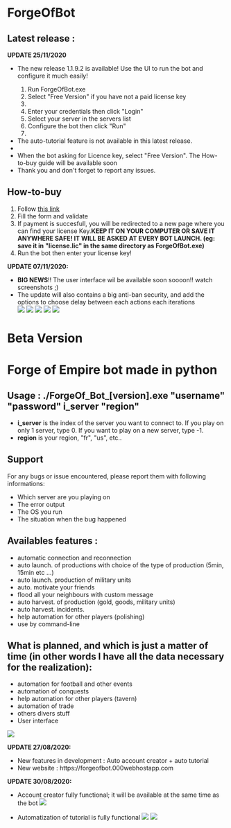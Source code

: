 # ForgeOfBot
 
<p>
<h2> <b> Latest release : </b> </h2>
  <b> UPDATE 25/11/2020 </b>
  <ul>
   <li> The new release 1.1.9.2 is available! Use the UI to run the bot and configure it much easily! </li>
    <ol>
     <li> Run ForgeOfBot.exe </li>
     <li> Select "Free Version" if you have not a paid license key <li>
     <li> Enter your credentials then click "Login" </li>
     <li> Select your server in the servers list </li>
     <li> Configure the bot then click "Run" <li>
   </ol>
   <li> The auto-tutorial feature is not available in this latest release. <li>
   <li> When the bot asking for Licence key, select "Free Version". The How-to-buy guide will be available soon </li>
   <li> Thank you and don't forget to report any issues.</li>
  </ul>
</p>

<p>
<h2> <b> How-to-buy </b> </h2>
<ol>
 <li> Follow <a href="https://app.cryptolens.io/Form/P/bboemJw9/735">this link</a> </li>
 <li> Fill the form and validate </li>
 <li> If payment is succesfull, you will be redirected to a new page where you can find your license Key.<b>KEEP IT ON YOUR COMPUTER OR SAVE IT ANYWHERE SAFE! IT WILL BE ASKED AT EVERY BOT LAUNCH. (eg: save it in "license.lic" in the same directory as ForgeOfBot.exe)</b> </li>
 <li> Run the bot then enter your license key! </li>
</ol>

<p>
<b>UPDATE 07/11/2020:</b>
<ul>
 <li><b>BIG NEWS</b>!! The user interface wil be available soon soooon!! watch screenshots ;) </li>
 <li> The update will also contains a big anti-ban security, and add the options to choose delay between each actions each iterations </li>
 <img src="https://github.com/theoschiavi/ForgeOfBot/blob/master/login_screen.PNG?raw=true">
 <img src="https://github.com/theoschiavi/ForgeOfBot/blob/master/servr_selection.png?raw=true">
 <img src="https://github.com/theoschiavi/ForgeOfBot/blob/master/main_tab.png?raw=true">
 <img src="https://github.com/theoschiavi/ForgeOfBot/blob/master/army_management.png?raw=true">
 <img src="https://github.com/theoschiavi/ForgeOfBot/blob/master/supplies_tab.PNG?raw=true">
</ul>
</p>
  
<h1><b>Beta Version</b></h1>

<h1>Forge of Empire bot made in python</h1>

 <p>
  <h2>
  Usage : ./ForgeOf_Bot_[version].exe "username" "password" i_server "region"
    </h2>
  <ul>
    <li><b>i_server</b> is the index of the server you want to connect to. If you play on only 1 server, type 0. If you want to play on a new server, type -1.</li>
    <li><b>region</b> is your region, "fr", "us", etc..</li>
  </ul>
 </p>
 
 <p>
 <h2>Support</h2>
 For any bugs or issue encountered, please report them with following informations:
 <ul>
 <li>Which server are you playing on</li>
 <li>The error output</li>
 <li>The OS you run</li>
 <li>The situation when the bug happened</li>
 </ul>
 </p>
 

  <p>
 <h2>
  Availables features : </h2>
  <ul>
    <li>automatic connection and reconnection</li>
    <li>auto launch. of productions with choice of the type of production (5min, 15min etc ...)</li>
    <li>auto launch. production of military units</li>
    <li>auto. motivate your friends</li>
    <li>flood all your neighbours with custom message</li>
    <li>auto harvest. of production (gold, goods, military units)</li>
    <li>auto harvest. incidents.</li>
    <li>help automation for other players (polishing)</li>
    <li>use by command-line</li>
   </ul>
   </p>
   
  <p>
  <h2> What is planned, and which is just a matter of time (in other words I have all the data necessary for the realization): </h2>
  <ul>
    <li>automation for football and other events</li>
    <li>automation of conquests</li>
    <li>help automation for other players (tavern)</li>
    <li>automation of trade</li>
    <li>others divers stuff</li>
    <li>User interface</li>
  </ul>
  <img src="https://github.com/theoschiavi/ForgeOfBot/blob/master/Capture.PNG?raw=true">
  </p>
  
  <p>
  <b>UPDATE 27/08/2020:</b>
  <ul>
    <li>New features in development : Auto account creator + auto tutorial</li>
    <li>New website : https://forgeofbot.000webhostapp.com</li>
  </ul>
  </p>

  <p>
  <b>UPDATE 30/08/2020:</b>
  <ul>
    <li>
      <p>Account creator fully functional; it will be available at the same time as the bot
      <img src="https://github.com/theoschiavi/ForgeOfBot/blob/master/Capture_account_creator.PNG?raw=true">
      </p>
    </li>
    <li>Automatization of tutorial is fully functional
    <img src="https://github.com/theoschiavi/ForgeOfBot/blob/master/Capture_tutorial_step1.PNG?raw=true">
    <img src="https://github.com/theoschiavi/ForgeOfBot/blob/master/Capture_tutorial_step2.PNG?raw=true">
    </li>
  </ul>
  </p>
